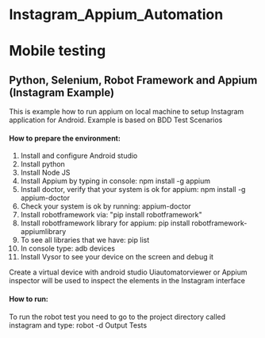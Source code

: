 # Instagram_Appium_Automation
# Mobile testing 
## Python, Selenium, Robot Framework and Appium (Instagram Example)

This is example how to run appium on local machine to setup Instagram application for Android.
Example is based on BDD Test Scenarios

#### How to prepare the environment:
1. Install and configure Android studio
2. Install python   
3. Install Node JS
4. Install Appium by typing in console: npm install -g appium
5. Install doctor, verify that your system is ok for appium: npm install -g appium-doctor
6. Check your system is ok by running: appium-doctor
7. Install robotframework via: "pip install robotframework"
8. Install robotframework library for appium: pip install robotframework-appiumlibrary
9. To see all libraries that we have: pip list 
10. In console type: adb devices
11. Install Vysor to see your device on the screen and debug it

Create a virtual device with android studio
Uiautomatorviewer or Appium inspector will be used to inspect the elements in the Instagram interface


#### How to run:
To run the robot test you need to go to the project directory called instagram and type: robot -d Output Tests
